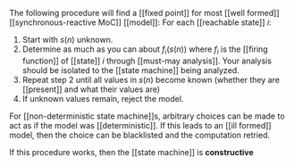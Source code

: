 The following procedure will find a [[fixed point]] for most [[well formed]] [[synchronous-reactive MoC]] [[model]]:
For each [[reachable state]] $i$:
1. Start with $s(n)$ unknown.
2. Determine as much as you can about $f_i(s(n))$ where $f_i$ is the [[firing function]] of [[state]] $i$ through [[must-may analysis]]. Your analysis should be isolated to the [[state machine]] being analyzed.
3. Repeat step 2 until all values in $s(n)$ become known (whether they are [[present]] and what their values are)
4. If unknown values remain, reject the model.

For [[non-deterministic state machine]]s, arbitrary choices can be made to act as if the model was [[deterministic]]. If this leads to an [[ill formed]] model, then the choice can be blacklisted and the computation retried.

If this procedure works, then the [[state machine]] is **constructive**